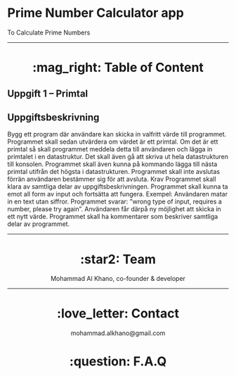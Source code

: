 # Prime Number Calculator app

<p>To Calculate Prime Numbers<p>

 <hr>

 <h1 align="center"> :mag_right: Table of Content </h1>
 
<h2>Uppgift 1 – Primtal</h2>


<h2>Uppgiftsbeskrivning</h2>
<p>
Bygg ett program där användare kan skicka in valfritt värde till programmet.
Programmet skall sedan utvärdera om värdet är ett primtal. Om det är ett primtal så skall programmet meddela detta till användaren och lägga in primtalet i en datastruktur. Det skall även gå att skriva ut hela datastrukturen till konsolen. Programmet skall även kunna på kommando lägga till nästa primtal utifrån det högsta i datastrukturen. Programmet skall inte avslutas förrän användaren bestämmer sig för att avsluta.
Krav
Programmet skall klara av samtliga delar av uppgiftsbeskrivningen.
Programmet skall kunna ta emot all form av input och fortsätta att fungera. Exempel: Användaren matar in en text utan siffror. Programmet svarar: ”wrong type of input, requires a number, please try again”. Användaren får därpå ny möjlighet att skicka in ett nytt värde.
Programmet skall ha kommentarer som beskriver samtliga delar av programmet.
</p>

<hr>

 <h1 align="center"> :star2: Team </h1>

 <p align="center"> 
 Mohammad Al Khano, co-founder & developer <br />
 </p>

<hr>

 <h1 align="center"> :love_letter: Contact </h1>
 <p align="center"> 
 mohammad.alkhano@gmail.com <br />
 </p>

 <h1 align="center"> :question: F.A.Q </h1>
